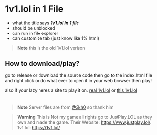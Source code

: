 # 1v1.lol in 1 File
- what the title says ***1v1.lol in 1 file***
- should be unblocked
- can run in file explorer
- can customize tab (just know like 1% html)
> **Note** this is the old 1v1.lol verison

## How to download/play?
go to release or download the source code then go to the index.html file and right click or do what ever to open it in your web browser then play!

also if your lazy heres a site to play it on. [real 1v1.lol](https://1v1.lol/) or [this 1v1.lol](https://cartxrrcodes.github.io/1v1-lol-in-1-file/)
#
> **Note** Server files are from [@3kh0](https://github.com/3kh0) so thank him 

> **Warning** This is Not my game all rights go to JustPlay.LOL as they own and made the game. Their Website: https://www.justplay.lol/. 1v1.lol: https://1v1.lol/
